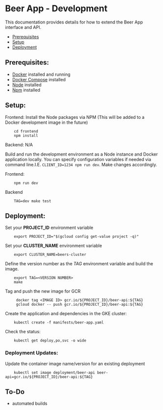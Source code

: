 # Beer App - Development
This documentation provides details for how to extend the Beer App interface and API. 

* [Prerequisites](#prerequisites)
* [Setup](#setup)
* [Deployment](#deployment)


## <a name="prerequisites"></a>Prerequisites:
* [Docker](https://www.docker.com) installed and running
* [Docker Compose](https://www.docker.com/products/docker-compose) installed
* [Node](https://nodejs.org/en/) installed
* [Npm](https://www.npmjs.com/) installed


## <a name="setup"></a>Setup:
Frontend: 
Install the Node packages via NPM (This will be added to a Docker development image in the future)
        
        cd frontend
        npm install

Backend:
N/A

Build and run the development environment as a Node instance and Docker application locally. You can specify configuration variables if needed via command line.I.E. `CLIENT_ID=1234 npm run dev`. Make changes accordingly.

Frontend:
        
        npm run dev

Backend

        TAG=dev make test


## <a name="deployment"></a>Deployment:
Set your **PROJECT_ID** environment variable

        export PROJECT_ID="$(gcloud config get-value project -q)"

Set your **CLUSTER_NAME** environment variable

        export CLUSTER_NAME=beers-cluster

Define the version number as the _TAG_ environment variable and build the image.

        export TAG=<VERSION NUMBER>
        make

Tag and push the new image for GCR

         docker tag <IMAGE ID> gcr.io/${PROJECT_ID}/beer-api:${TAG}
         gcloud docker -- push gcr.io/${PROJECT_ID}/beer-api:${TAG}

Create the application and dependencies in the GKE cluster:

        kubectl create -f manifests/beer-app.yaml

Check the status:

        kubectl get deploy,po,svc -o wide


### Deployment Updates:
Update the container image name/version for an existing deployment

        kubectl set image deployment/beer-api beer-api=gcr.io/${PROJECT_ID}/beer-api:${TAG}


## To-Do
* automated builds
